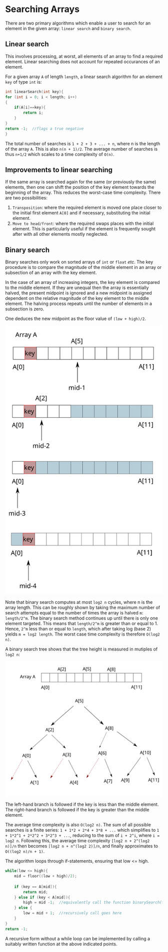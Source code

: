 # Searching Arrays

There are two primary algorithms which enable a user to search for an element in the given array: `linear search` and `binary search`.

## Linear search

This involves processing, at worst, all elements of an array to find a required element. Linear searching does not account for repeated occurances of an element. 

For a given array `A` of length `length`, a linear search algorithm for an element `key` of type `int` is:

```cpp
int linearSearch(int key){
for (int i = 0; i < length; i++)
{
    if(A[i]==key){
        return i;
    }
}
return -1;  //flags a true negative
} 
```

The total number of searches is `1 + 2 + 3 + ... + n`, where n is the length of the array `A`. This is also `n(n + 1)/2`. The average number of searches is thus `n+1/2` which scales to a time complexity of `O(n)`.

## Improvements to linear searching

If the same array is searched again for the same (or previously the same) elements, then one can shift the position of the key element towards the beginning of the array. This reduces the worst-case time complexity. There are two possibilities:

1. `Transposition`: where the required element is moved one place closer to the initial first element `A[0]` and if necessary, substituting the initial element.
2. `Move to head/front`: where the required swaps places with the initial element. This is particularly useful if the element is frequently sought after with all other elements mostly neglected.

## Binary search

Binary searches only work on sorted arrays of `int` or `float` _etc_. The key procedure is to compare the magnitude of the middle element in an array or subsection of an array with the key element. 

In the case of an array of increasing integers, the key element is compared to the middle element. If they are unequal then the array is essentially halved, the present midpoint is ignored and a new midpoint is assigned dependent on the relative magnitude of the key element to the middle element. The halving process repeats until the number of elements in a subsection is zero.

One deduces the new midpoint as the floor value of `(low + high)/2`.

![](binarySearch.svg)

Note that binary search computes at most `log2 n` cycles, where n is the array length. This can be roughly shown by taking the maximum number of search attempts equal to the number of times the array is halved `m`: `length/2^m`. The binary search method continues up until there is only one element targeted. This means that `length/2^m` is greater than or equal to 1. Hence, `2^m` less than or equal to `length`, which after taking log (base 2) yields `m = log2 length`. The worst case time complexity is therefore `O(log2 n)`.

A binary search tree shows that the tree height is measured in mutiples of `log2 n`:

![](binarySearchTree.svg)

The left-hand branch is followed if the key is less than the middle element. The right-hand branch is followed if the key is greater than the middle element.

The average time complexity is also `O(log2 n)`. The sum of all possible searches is a finite series: `1 + 1*2 + 2*4 + 3*8 + ...` which simplifies to `1 + 1*2^1 + 2*2^2 + 3*2^3 + ...`, reducing to the sum of `i + 2^i`, where `i = log2 n`. Following this, the average time complexity `[log2 n + 2^(log2 n)]/n` then becomes `[log2 n + n^(log2 2)]/n`, and finally approximates to `O((log2 n)/n + 1)`.

The algorithm loops through if-statements, ensuring that low <= high.

```cpp
while(low <= high){
    mid = floor((low + high)/2);

    if (key == A[mid]){
        return mid;
    } else if (key < A[mid]){
        high = mid -1;  //equivalently call the function binarySearch(floor((low + (mid -1))/2) again
    } else {
        low = mid + 1;  //recursively call goes here
    }
}
return -1;
```

A recursive form without a while loop can be implemented by calling a suitably written function at the above indicated points.
